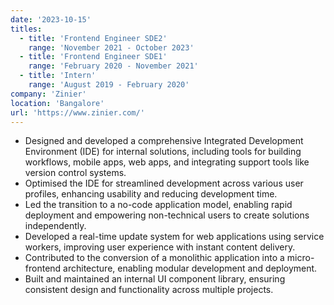 ```yaml
---
date: '2023-10-15'
titles:
  - title: 'Frontend Engineer SDE2'
    range: 'November 2021 - October 2023'
  - title: 'Frontend Engineer SDE1'
    range: 'February 2020 - November 2021'
  - title: 'Intern'
    range: 'August 2019 - February 2020'
company: 'Zinier'
location: 'Bangalore'
url: 'https://www.zinier.com/'
---
```


- Designed and developed a comprehensive Integrated Development Environment (IDE) for internal solutions, including tools for building workflows, mobile apps, web apps, and integrating support tools like version control systems.
- Optimised the IDE for streamlined development across various user profiles, enhancing usability and reducing development time.
- Led the transition to a no-code application model, enabling rapid deployment and empowering non-technical users to create solutions independently.
- Developed a real-time update system for web applications using service workers, improving user experience with instant content delivery.
- Contributed to the conversion of a monolithic application into a micro-frontend architecture, enabling modular development and deployment.
- Built and maintained an internal UI component library, ensuring consistent design and functionality across multiple projects.
